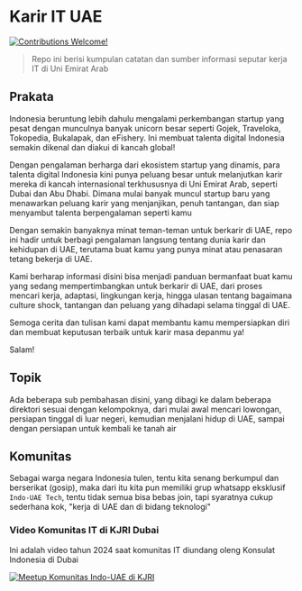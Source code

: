 # Karir IT UAE

[![Contributions Welcome!](https://img.shields.io/badge/contributions-welcome-brightgreen.svg?style=flat)](http://makeapullrequest.com)

> Repo ini berisi kumpulan catatan dan sumber informasi seputar kerja IT di Uni Emirat Arab


## Prakata 

Indonesia beruntung lebih dahulu mengalami perkembangan startup yang pesat dengan munculnya banyak unicorn besar seperti Gojek, Traveloka, Tokopedia, Bukalapak, dan eFishery. Ini membuat talenta digital Indonesia semakin dikenal dan diakui di kancah global! 

Dengan pengalaman berharga dari ekosistem startup yang dinamis, para talenta digital Indonesia kini punya peluang besar untuk melanjutkan karir mereka di kancah internasional terkhususnya di Uni Emirat Arab, seperti Dubai dan Abu Dhabi. Dimana mulai banyak muncul startup baru yang menawarkan peluang karir yang menjanjikan, penuh tantangan, dan siap menyambut talenta berpengalaman seperti kamu

Dengan semakin banyaknya minat teman-teman untuk berkarir di UAE, repo ini hadir untuk berbagi pengalaman langsung tentang dunia karir dan kehidupan di UAE, terutama buat kamu yang punya minat atau penasaran tetang bekerja di UAE.

Kami berharap informasi disini bisa menjadi panduan bermanfaat buat kamu yang sedang mempertimbangkan untuk berkarir di UAE, dari proses mencari kerja, adaptasi, lingkungan kerja, hingga ulasan tentang bagaimana culture shock, tantangan dan peluang yang dihadapi selama tinggal di UAE.

Semoga cerita dan tulisan kami dapat membantu kamu mempersiapkan diri dan membuat keputusan terbaik untuk karir masa depanmu ya!

Salam!


## Topik

Ada beberapa sub pembahasan disini, yang dibagi ke dalam beberapa direktori sesuai dengan kelompoknya, dari mulai awal mencari lowongan, persiapan tinggal di luar negeri, kemudian menjalani hidup di UAE, sampai dengan persiapan untuk kembali ke tanah air

## Komunitas

Sebagai warga negara Indonesia tulen, tentu kita senang berkumpul dan berserikat (gosip), maka dari itu kita pun memiliki grup whatsapp eksklusif `Indo-UAE Tech`, tentu tidak semua bisa bebas join, tapi syaratnya cukup sederhana kok, "kerja di UAE dan di bidang teknologi"

### Video Komunitas IT di KJRI Dubai

Ini adalah video tahun 2024 saat komunitas IT diundang oleng Konsulat Indonesia di Dubai

[![Meetup Komunitas Indo-UAE di KJRI](https://img.youtube.com/vi/8c0r1rNXfiU/0.jpg)](https://www.youtube.com/watch?v=8c0r1rNXfiU)
